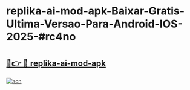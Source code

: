 # replika-ai-mod-apk-Baixar-Gratis-Ultima-Versao-Para-Android-IOS-2025-#rc4no

# <h2><a href="https://ainizakaria.my?title=replika-ai-mod-apk&ref=24M">🔗👉 🔴 replika-ai-mod-apk</a></h2>

[![acn](https://github.com/user-attachments/assets/0f9c940e-d8b0-45ae-aac7-cd30a18b3e1c)](https://ainizakaria.my?title=replika-ai-mod-apk&ref=24M)

